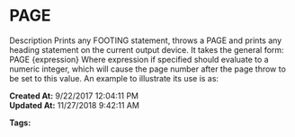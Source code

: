 # PAGE

Description Prints any FOOTING statement, throws a PAGE and prints any heading statement on the current output device. It takes the general form: PAGE {expression} Where expression if specified should evaluate to a numeric integer, which will cause the page number after the page throw to be set to this value. An example to illustrate its use is as:   

**Created At:** 9/22/2017 12:04:11 PM  
**Updated At:** 11/27/2018 9:42:11 AM  

**Tags:**
<badge text='printing' vertical='middle' />
<badge text='output' vertical='middle' />
